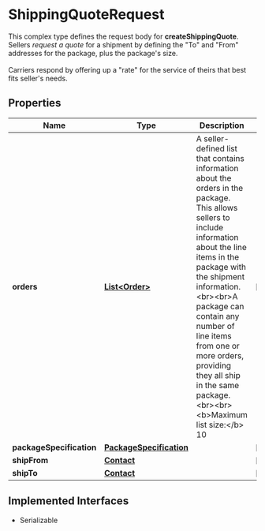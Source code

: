 

# ShippingQuoteRequest

This complex type defines the request body for <b>createShippingQuote</b>. Sellers <i>request a quote</i> for a shipment by defining the \"To\" and \"From\" addresses for the package, plus the package's size.  <br><br>Carriers respond by offering up a \"rate\" for the service of theirs that best fits seller's needs.
## Properties

Name | Type | Description | Notes
------------ | ------------- | ------------- | -------------
**orders** | [**List&lt;Order&gt;**](Order.md) | A seller-defined list that contains information about the orders in the package. This allows sellers to include information about the line items in the package with the shipment information.  &lt;br&gt;&lt;br&gt;A package can contain any number of line items from one or more orders, providing they all ship in the same package.  &lt;br&gt;&lt;br&gt;&lt;b&gt;Maximum list size:&lt;/b&gt; 10 |  [optional]
**packageSpecification** | [**PackageSpecification**](PackageSpecification.md) |  |  [optional]
**shipFrom** | [**Contact**](Contact.md) |  |  [optional]
**shipTo** | [**Contact**](Contact.md) |  |  [optional]


## Implemented Interfaces

* Serializable


